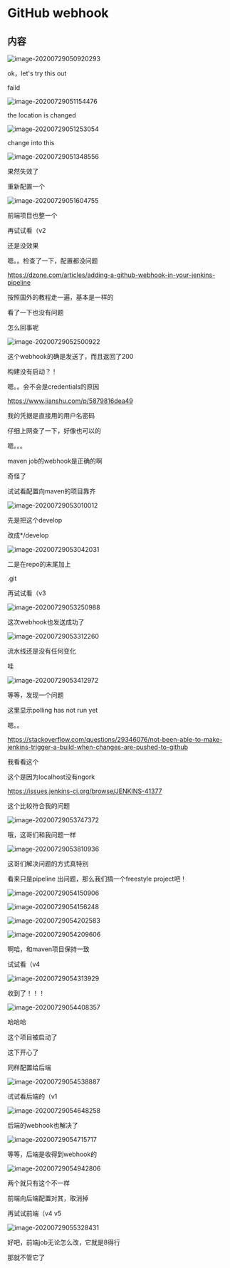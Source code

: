 # GitHub webhook

## 内容

![image-20200729050920293](GitHub%20webhook.assets/image-20200729050920293.png)

ok，let's try this out



faild

![image-20200729051154476](GitHub%20webhook.assets/image-20200729051154476.png)

the location is changed







![image-20200729051253054](GitHub%20webhook.assets/image-20200729051253054.png)

change into this





![image-20200729051348556](GitHub%20webhook.assets/image-20200729051348556.png)

果然失效了

重新配置一个



![image-20200729051604755](GitHub%20webhook.assets/image-20200729051604755.png)

前端项目也整一个



再试试看（v2

还是没效果

嗯。。检查了一下，配置都没问题

https://dzone.com/articles/adding-a-github-webhook-in-your-jenkins-pipeline

按照国外的教程走一遍，基本是一样的

看了一下也没有问题

怎么回事呢

![image-20200729052500922](GitHub%20webhook.assets/image-20200729052500922.png)

这个webhook的确是发送了，而且返回了200





构建没有启动？！

嗯。。会不会是credentials的原因



https://www.jianshu.com/p/5879816dea49

我的凭据是直接用的用户名密码



仔细上网查了一下，好像也可以的



嗯。。。



maven job的webhook是正确的啊

奇怪了



试试看配置向maven的项目靠齐

![image-20200729053010012](GitHub%20webhook.assets/image-20200729053010012.png)

先是把这个develop

改成*/develop



![image-20200729053042031](GitHub%20webhook.assets/image-20200729053042031.png)

二是在repo的末尾加上

.git



再试试看（v3

![image-20200729053250988](GitHub%20webhook.assets/image-20200729053250988.png)

这次webhook也发送成功了

![image-20200729053312260](GitHub%20webhook.assets/image-20200729053312260.png)

流水线还是没有任何变化

哇



![image-20200729053412972](GitHub%20webhook.assets/image-20200729053412972.png)

等等，发现一个问题

这里显示polling has not run yet

嗯。。



https://stackoverflow.com/questions/29346076/not-been-able-to-make-jenkins-trigger-a-build-when-changes-are-pushed-to-github

我看看这个

这个是因为localhost没有ngork



https://issues.jenkins-ci.org/browse/JENKINS-41377

这个比较符合我的问题



![image-20200729053747372](GitHub%20webhook.assets/image-20200729053747372.png)

哦，这哥们和我问题一样



![image-20200729053810936](GitHub%20webhook.assets/image-20200729053810936.png)

这哥们解决问题的方式真特别

看来只是pipeline 出问题，那么我们搞一个freestyle project吧！





![image-20200729054150906](GitHub%20webhook.assets/image-20200729054150906.png)

![image-20200729054156248](GitHub%20webhook.assets/image-20200729054156248.png)

![image-20200729054202583](GitHub%20webhook.assets/image-20200729054202583.png)

![image-20200729054209606](GitHub%20webhook.assets/image-20200729054209606.png)

啊哈，和maven项目保持一致

试试看（v4



![image-20200729054313929](GitHub%20webhook.assets/image-20200729054313929.png)

收到了！！！



![image-20200729054408357](GitHub%20webhook.assets/image-20200729054408357.png)

哈哈哈

这个项目被启动了



这下开心了



同样配置给后端

![image-20200729054538887](GitHub%20webhook.assets/image-20200729054538887.png)

试试看后端的（v1



![image-20200729054648258](GitHub%20webhook.assets/image-20200729054648258.png)

后端的webhook也解决了



![image-20200729054715717](GitHub%20webhook.assets/image-20200729054715717.png)

等等，后端是收得到webhook的





![image-20200729054942806](GitHub%20webhook.assets/image-20200729054942806.png)

两个就只有这个不一样



前端向后端配置对其，取消掉

再试试前端（v4 v5

![image-20200729055328431](GitHub%20webhook.assets/image-20200729055328431.png)

好吧，前端job无论怎么改，它就是8得行

那就不管它了







